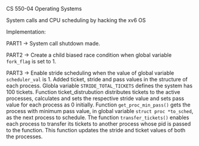 CS 550-04 Operating Systems

System calls and CPU scheduling by hacking the xv6 OS

Implementation: 

PART1 -> System call shutdown made.
		 
PART2 -> Create a child biased race condition when global variable `fork_flag` is set to 1.
		 
PART3 -> Enable stride scheduling when the value of global variable `scheduler_val` is 1. Added ticket, stride and pass values in the structure of each process. Globla variable `STRIDE_TOTAL_TICKETS` defines the system has 100 tickets. Function ticket_distrubution distributes tickets to the active processes, calculates and sets the respective stride value and sets pass value for each process as 0 initially. Function `get_proc_min_pass()` gets the process with minimum pass value, in global variable `struct proc *to_sched`, as the next process to schedule. The function `transfer_tickets()` enables each process to transfer its tickets to another process whose pid is passed to the function. This function updates the stride and ticket values of both the processes.